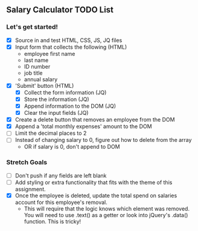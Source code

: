 ## Salary Calculator TODO List

### Let's get started!

- [x] Source in and test HTML, CSS, JS, JQ files
- [x] Input form that collects the following (HTML)
  - employee first name
  - last name
  - ID number
  - job title
  - annual salary
- [x] 'Submit' button (HTML)
  - [x] Collect the form information (JQ)
  - [x] Store the information (JQ)
  - [x] Append information to the DOM (JQ)
  - [x] Clear the input fields (JQ)
- [x] Create a delete button that removes an employee from the DOM
- [x] Append a 'total monthly expenses' amount to the DOM
- [ ] Limit the decimal places to 2
- [ ] Instead of changing salary to 0, figure out how to delete from the array
  - OR if salary is 0, don't append to DOM

### Stretch Goals

- [ ] Don't push if any fields are left blank
- [ ] Add styling or extra functionality that fits with the theme of this assignment.
- [x] Once the employee is deleted, update the total spend on salaries account for this employee's removal.
  - This will require that the logic knows which element was removed. You will need to use .text() as a getter or look into jQuery's .data() function. This is tricky!

